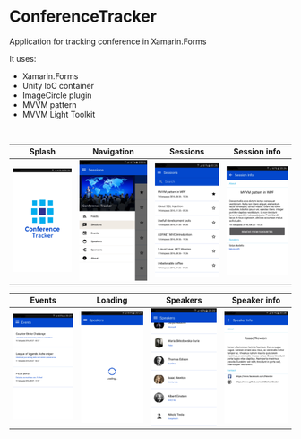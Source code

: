 # ConferenceTracker

Application for tracking conference in Xamarin.Forms
</br>

It uses:
* Xamarin.Forms
* Unity IoC container
* ImageCircle plugin
* MVVM pattern
* MVVM Light Toolkit

</br>


Splash |  Navigation  |Sessions | Session info
---|---|---|---
<img src="https://github.com/bradlak/ConferenceTracker/blob/master/Screenshots/splash.png" width="200"> |<img src="https://github.com/bradlak/ConferenceTracker/blob/master/Screenshots/title.png" width="200"> |<img src="https://github.com/bradlak/ConferenceTracker/blob/master/Screenshots/sessions.png" width="200"> |<img src="https://github.com/bradlak/ConferenceTracker/blob/master/Screenshots/session.png" width="200">|

Events |  Loading  |Speakers | Speaker info
---|---|---|---
<img src="https://github.com/bradlak/ConferenceTracker/blob/master/Screenshots/events.png" width="200"> |<img src="https://github.com/bradlak/ConferenceTracker/blob/master/Screenshots/loading.png" width="200"> |<img src="https://github.com/bradlak/ConferenceTracker/blob/master/Screenshots/speakers.png" width="200"> |<img src="https://github.com/bradlak/ConferenceTracker/blob/master/Screenshots/speaker.png" width="200">|
